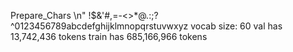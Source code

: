 Prepare_Chars
\n" !$&'#,=-<>*@.:;[]()?^0123456789abcdefghijklmnopqrstuvwxyz
vocab size: 60
val has 13,742,436 tokens
train has 685,166,966 tokens